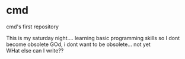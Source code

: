 # cmd
cmd's first repository

This is my saturday night.... learning basic programming skills so I dont become obsolete
GOd, i dont want to be obsolete... not yet
<br>
WHat else can I write??
